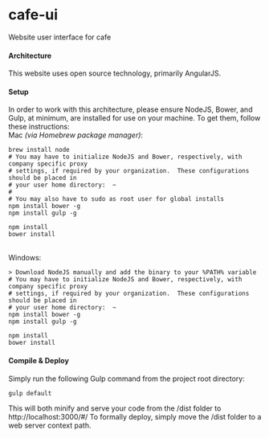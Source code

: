 # cafe-ui
Website user interface for cafe

#### Architecture
This website uses open source technology, primarily AngularJS.

#### Setup
In order to work with this architecture, please ensure NodeJS, Bower, and Gulp, at minimum, are installed for use on your machine.  To get them, follow these instructions:
<br/>
Mac <em>(via Homebrew package manager)</em>:
	
	brew install node
	# You may have to initialize NodeJS and Bower, respectively, with company specific proxy
	# settings, if required by your organization.  These configurations should be placed in
	# your user home directory:  ~
	#
	# You may also have to sudo as root user for global installs
	npm install bower -g
	npm install gulp -g
	
	npm install
	bower install
	
<br/>
Windows:

	> Download NodeJS manually and add the binary to your %PATH% variable
	# You may have to initialize NodeJS and Bower, respectively, with company specific proxy
	# settings, if required by your organization.  These configurations should be placed in
	# your user home directory:  ~
	npm install bower -g
	npm install gulp -g
	
	npm install
	bower install
	
#### Compile & Deploy
Simply run the following Gulp command from the project root directory:

	
	gulp default
	
This will both minify and serve your code from the /dist folder to http://localhost:3000/#/
To formally deploy, simply move the /dist folder to a web server context path.